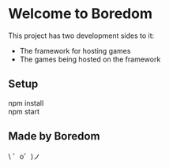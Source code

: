 Welcome to Boredom
=================

This project has two development sides to it:
- The framework for hosting games
- The games being hosted on the framework


Setup
------------
npm install  
npm start


Made by Boredom
-------------------

\ ゜o゜)ノ
